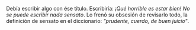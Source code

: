 Debía escribir algo con ése título. Escribiría: *¡Qué horrible es estar bien! No se puede escribir nada sensato*. Lo frenó su obsesión de revisarlo todo, la definición de sensato en el diccionario: *"prudente, cuerdo, de buen juicio"*.
